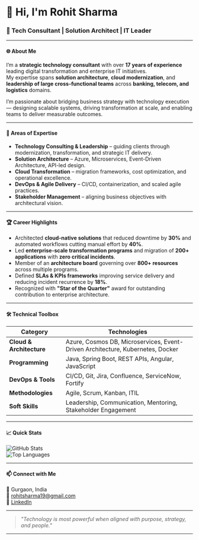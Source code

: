 # 👋 Hi, I'm Rohit Sharma  

### 💼 Tech Consultant | Solution Architect | IT Leader

---

#### 🌐 About Me  

I’m a **strategic technology consultant** with over **17 years of experience** leading digital transformation and enterprise IT initiatives.  
My expertise spans **solution architecture**, **cloud modernization**, and **leadership of large cross-functional teams** across **banking, telecom, and logistics** domains.  

I’m passionate about bridging business strategy with technology execution — designing scalable systems, driving transformation at scale, and enabling teams to deliver measurable outcomes.

---

#### 🧠 Areas of Expertise  

- **Technology Consulting & Leadership** – guiding clients through modernization, transformation, and strategic IT delivery.  
- **Solution Architecture** – Azure, Microservices, Event-Driven Architecture, API-led design.  
- **Cloud Transformation** – migration frameworks, cost optimization, and operational excellence.  
- **DevOps & Agile Delivery** – CI/CD, containerization, and scaled agile practices.  
- **Stakeholder Management** – aligning business objectives with architectural vision.  

---

#### 🏆 Career Highlights  

- Architected **cloud-native solutions** that reduced downtime by **30%** and automated workflows cutting manual effort by **40%**.  
- Led **enterprise-scale transformation programs** and migration of **200+ applications** with **zero critical incidents**.  
- Member of an **architecture board** governing over **800+ resources** across multiple programs.  
- Defined **SLAs & KPIs frameworks** improving service delivery and reducing incident recurrence by **18%**.  
- Recognized with **"Star of the Quarter"** award for outstanding contribution to enterprise architecture.  

---

#### 🛠️ Technical Toolbox  

| Category | Technologies |
|-----------|---------------|
| **Cloud & Architecture** | Azure, Cosmos DB, Microservices, Event-Driven Architecture, Kubernetes, Docker |
| **Programming** | Java, Spring Boot, REST APIs, Angular, JavaScript |
| **DevOps & Tools** | CI/CD, Git, Jira, Confluence, ServiceNow, Fortify |
| **Methodologies** | Agile, Scrum, Kanban, ITIL |
| **Soft Skills** | Leadership, Communication, Mentoring, Stakeholder Engagement |

---

#### 📈 Quick Stats  

![GitHub Stats](https://github-readme-stats.vercel.app/api?username=rohitsharma19&show_icons=true&theme=default)  
![Top Languages](https://github-readme-stats.vercel.app/api/top-langs/?username=rohitsharma19&layout=compact)

---

#### 📫 Connect with Me  

📍 Gurgaon, India  
📧 [rohitsharma19@gmail.com](mailto:rohitsharma19@gmail.com)  
🔗 [LinkedIn](https://www.linkedin.com/in/rhtsh)  

---

> _"Technology is most powerful when aligned with purpose, strategy, and people."_   

---

